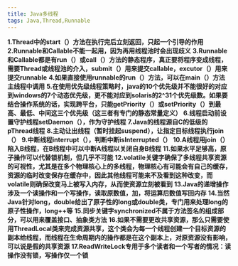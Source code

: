 ```yaml
---
title: Java多线程
tags: Java,Thread,Runnable
---
```



**1.Thread中的start（）方法在执行完后立刻返回，只起一个引导的作用**
**2.Runnable和Callable不能一起用，因为再用线程池时会出现歧义**
**3.Runnable和Callable都是有run（）或call（）方法的静态程序，真正要将程序变成线程，需要Thread或线程池的介入，submit（）用来提交callable，excutor（）用来提交runnable**
**4.如果直接使用runnable的run（）方法，可以在main（）方法主线程中调用**
**5.在使用优先级线程策略时，java的10个优先级并不能很好的对应到windows的7个动态优先级，更不能对应到solaris的2^31个优先级数。如果要结合操作系统的话，实现跨平台，只能getPriority（）或setPriority（）到最高、最低、中间这三个优先级（这三者有专门的静态常量定义）**
**6.线程启动前设置守护线程setDaemon（），作为守护线程**
**7.Java的线程源自C的低级的pThread线程**
**8.主动让出线程（暂时挂起suspend），让指定目标线程执行join（）**
**9.中断线程interrupt（），判断中断isInterrupted（）**
**10.A线程用join（）陷入B线程，在B线程中可以中断A线程以关闭自身B线程**
**11.如果水平足够高，原子操作可以代替锁机制，但几乎不可能**
**12.volatile关键字确保了多线程共享资源的可视性，尤其是在多个物理核心上的多线程，物理核心有可能会有自己的缓存，资源的临时改变保存在缓存中，因此其他线程可能来不及看到这种改变，而volatile则确保改变马上被写入内存，从而使资源立刻被看到**
**13.Java的递增操作涉及一个读操作和一个写操作，读取原数值，加，将运算后数值写回内存**
**14.当然Java针对long，double给出了原子性的long或double类，专门用来处理long的原子性操作，long++等**
**15.同步关键字synchronized不属于方法签名的组成部分，可以用来覆盖接口、抽象类方法**
**16.如果不需要更改共享资源，那么只需要使用ThreadLocal类来完成资源共享，这个类会为每一个线程创建一个目标资源的副本给线程，而线程在生命周期内的操作都是在这个副本上，对原资源没有影响，可以说是假的共享资源**
**17.ReadWriteLock专用于多个读者和一个写者的情况：读操作没有锁，写操作仅一个锁**

